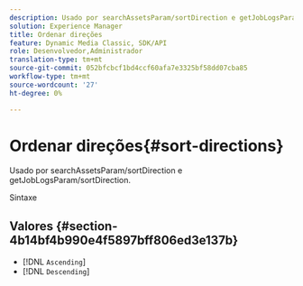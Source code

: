 ```yaml
---
description: Usado por searchAssetsParam/sortDirection e getJobLogsParam/sortDirection.
solution: Experience Manager
title: Ordenar direções
feature: Dynamic Media Classic, SDK/API
role: Desenvolvedor,Administrador
translation-type: tm+mt
source-git-commit: 052bfcbcf1bd4ccf60afa7e3325bf58dd07cba85
workflow-type: tm+mt
source-wordcount: '27'
ht-degree: 0%

---
```



# Ordenar direções{#sort-directions}

Usado por searchAssetsParam/sortDirection e getJobLogsParam/sortDirection.

Sintaxe

## Valores {#section-4b14bf4b990e4f5897bff806ed3e137b}

* [!DNL `Ascending`]
* [!DNL `Descending`]

